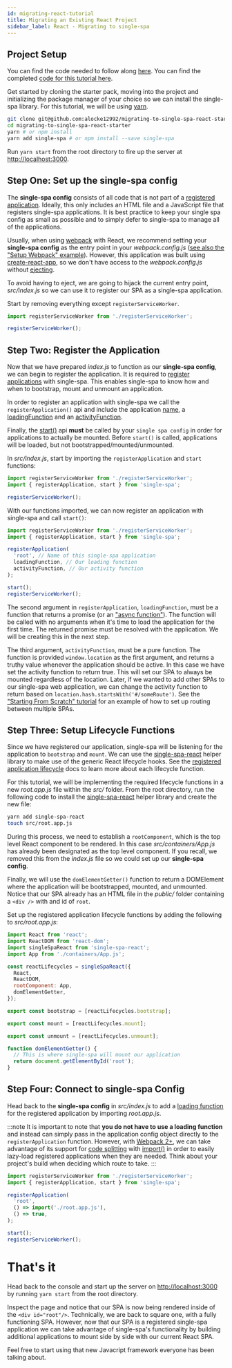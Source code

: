 ```yaml
---
id: migrating-react-tutorial
title: Migrating an Existing React Project
sidebar_label: React - Migrating to single-spa
---
```


## Project Setup

You can find the code needed to follow along [here](https://github.com/alocke12992/migrating-to-single-spa-react-starter). You can find the completed [code for this tutorial here](https://github.com/alocke12992/migrating-to-single-spa-react).

Get started by cloning the starter pack, moving into the project and initializing the package manager of your choice so we can install the single-spa library. For this tutorial, we will be using [yarn](https://yarnpkg.com/en/).

```bash
git clone git@github.com:alocke12992/migrating-to-single-spa-react-starter.git
cd migrating-to-single-spa-react-starter
yarn # or npm install
yarn add single-spa # or npm install --save single-spa
```

Run `yarn start` from the root directory to fire up the server at [http://localhost:3000](http://localhost:3000).

## Step One: Set up the single-spa config

The **single-spa config** consists of all code that is not part of a [registered application](configuration#registeringapplications). Ideally, this only includes an HTML file and a JavaScript file that registers single-spa applications. It is best practice to keep your single spa config as small as possible and to simply defer to single-spa to manage all of the applications.

Usually, when using [webpack](https://webpack.js.org/) with React, we recommend setting your **single-spa config** as the entry point in your _webpack.config.js_ ([see also the "Setup Webpack" example](starting-from-scratch.md#1b-setup-webpack)). However, this application was built using [create-react-app](https://github.com/facebook/create-react-app), so we don't have access to the _webpack.config.js_ without [ejecting](https://github.com/facebook/create-react-app/blob/master/packages/react-scripts/template/README.md#npm-run-eject).

To avoid having to eject, we are going to hijack the current entry point, _src/index.js_ so we can use it to register our SPA as a single-spa application.

Start by removing everything except `registerServiceWorker`.

```js title="src/index.js"
import registerServiceWorker from './registerServiceWorker';

registerServiceWorker();
```

## Step Two: Register the Application

Now that we have prepared _index.js_ to function as our **single-spa config**, we can begin to register the application. It is required to [register applications](https://single-spa.js.org/docs/configuration#registering-applications) with single-spa. This enables single-spa to know how and when to bootstrap, mount and unmount an application.

In order to register an application with single-spa we call the `registerApplication()` api and include the application [name](configuration#application-name), a [loadingFunction](configuration#loading-function-or-application) and an [activityFunction](configuration#activity-function).

Finally, the [start()](api.md#start) api **must** be called by your `single spa config` in order for applications to actually be mounted. Before `start()` is called, applications will be loaded, but not bootstrapped/mounted/unmounted.

In _src/index.js_, start by importing the `registerApplication` and `start` functions:

```js {2} title="src/index.js"
import registerServiceWorker from './registerServiceWorker';
import { registerApplication, start } from 'single-spa';

registerServiceWorker();
```

With our functions imported, we can now register an application with single-spa and call `start()`:

```js {4-8,10} title="src/index.js"
import registerServiceWorker from './registerServiceWorker';
import { registerApplication, start } from 'single-spa';

registerApplication(
  'root', // Name of this single-spa application
  loadingFunction, // Our loading function
  activityFunction, // Our activity function
);

start();
registerServiceWorker();
```

The second argument in `registerApplication`, `loadingFunction`, must be a function that returns a promise (or an ["async function"](https://ponyfoo.com/articles/understanding-javascript-async-await)). The function will be called with no arguments when it's time to load the application for the first time. The returned promise must be resolved with the application. We will be creating this in the next step.

The third argument, `activityFunction`, must be a pure function. The function is provided `window.location` as the first argument, and returns a truthy value whenever the application should be active. In this case we have set the activity function to return true. This will set our SPA to always be mounted regardless of the location. Later, if we wanted to add other SPAs to our single-spa web application, we can change the activity function to return based on `location.hash.startsWith('#/someRoute')`. See the ["Starting From Scratch" tutorial](starting-from-scratch.md#b-register-the-application) for an example of how to set up routing between multiple SPAs.

## Step Three: Setup Lifecycle Functions

Since we have registered our application, single-spa will be listening for the application to `bootstrap` and `mount`. We can use the [single-spa-react](ecosystem-react.md) helper library to make use of the generic React lifecycle hooks. See the [registered application lifecycle](building-applications.md#registered-application-lifecycle) docs to learn more about each lifecycle function.

For this tutorial, we will be implementing the required lifecycle functions in a new _root.app.js_ file within the _src/_ folder. From the root directory, run the following code to install the [single-spa-react](https://github.com/single-spa/single-spa-react) helper library and create the new file:

```bash
yarn add single-spa-react
touch src/root.app.js
```

During this process, we need to establish a `rootComponent`, which is the top level React component to be rendered. In this case _src/containers/App.js_ has already been designated as the top level component. If you recall, we removed this from the _index.js_ file so we could set up our **single-spa config**.

Finally, we will use the `domElementGetter()` function to return a DOMElement where the application will be bootstrapped, mounted, and unmounted. Notice that our SPA already has an HTML file in the _public/_ folder containing a `<div />` with and id of `root`.

Set up the registered application lifecycle functions by adding the following to _src/root.app.js_:

```js
import React from 'react';
import ReactDOM from 'react-dom';
import singleSpaReact from 'single-spa-react';
import App from './containers/App.js';

const reactLifecycles = singleSpaReact({
  React,
  ReactDOM,
  rootComponent: App,
  domElementGetter,
});

export const bootstrap = [reactLifecycles.bootstrap];

export const mount = [reactLifecycles.mount];

export const unmount = [reactLifecycles.unmount];

function domElementGetter() {
  // This is where single-spa will mount our application
  return document.getElementById('root');
}
```

## Step Four: Connect to single-spa Config

Head back to the **single-spa config** in _src/index.js_ to add a [loading function](configuration#loading-function) for the registered application by importing _root.app.js_.

:::note
It is important to note that **you do not have to use a loading function** and instead can simply pass in the application config object directly to the `registerApplication` function. However, with [Webpack 2+](https://webpack.js.org/), we can take advantage of its support for [code splitting](https://webpack.js.org/guides/code-splitting/) with [import()](https://webpack.js.org/api/module-methods/#import) in order to easily lazy-load registered applications when they are needed. Think about your project's build when deciding which route to take.
:::

```js {8} title="src/index.js"
import registerServiceWorker from './registerServiceWorker';
import { registerApplication, start } from 'single-spa';

registerApplication(
  'root',
  () => import('./root.app.js'),
  () => true,
);

start();
registerServiceWorker();
```

# That's it

Head back to the console and start up the server on [http://localhost:3000](http://localhost:3000) by running `yarn start` from the root directory.

Inspect the page and notice that our SPA is now being rendered inside of the `<div id="root"/>`. Technically, we are back to square one, with a fully functioning SPA. However, now that our SPA is a registered single-spa application we can take advantage of single-spa's functionality by building additional applications to mount side by side with our current React SPA.

Feel free to start using that new Javacript framework everyone has been talking about.
